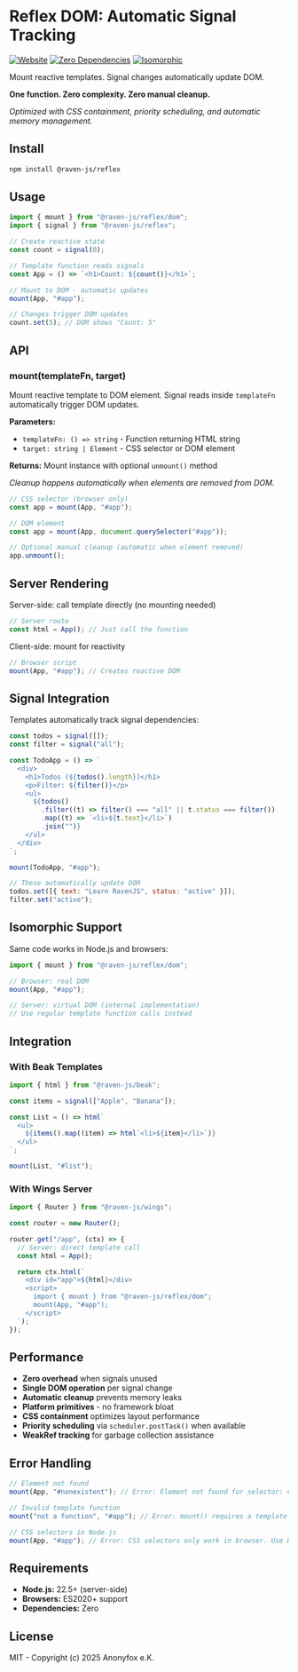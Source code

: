 # Reflex DOM: Automatic Signal Tracking

[![Website](https://img.shields.io/badge/website-ravenjs.dev-blue.svg)](https://ravenjs.dev)
[![Zero Dependencies](https://img.shields.io/badge/Zero-Dependencies-brightgreen.svg)](https://github.com/Anonyfox/raven-js)
[![Isomorphic](https://img.shields.io/badge/Isomorphic-SSR+Browser-blue.svg)](https://nodejs.org/api/esm.html)

Mount reactive templates. Signal changes automatically update DOM.

**One function. Zero complexity. Zero manual cleanup.**

_Optimized with CSS containment, priority scheduling, and automatic memory management._

## Install

```bash
npm install @raven-js/reflex
```

## Usage

```javascript
import { mount } from "@raven-js/reflex/dom";
import { signal } from "@raven-js/reflex";

// Create reactive state
const count = signal(0);

// Template function reads signals
const App = () => `<h1>Count: ${count()}</h1>`;

// Mount to DOM - automatic updates
mount(App, "#app");

// Changes trigger DOM updates
count.set(5); // DOM shows "Count: 5"
```

## API

### mount(templateFn, target)

Mount reactive template to DOM element. Signal reads inside `templateFn` automatically trigger DOM updates.

**Parameters:**

- `templateFn: () => string` - Function returning HTML string
- `target: string | Element` - CSS selector or DOM element

**Returns:** Mount instance with optional `unmount()` method

_Cleanup happens automatically when elements are removed from DOM._

```javascript
// CSS selector (browser only)
const app = mount(App, "#app");

// DOM element
const app = mount(App, document.querySelector("#app"));

// Optional manual cleanup (automatic when element removed)
app.unmount();
```

## Server Rendering

Server-side: call template directly (no mounting needed)

```javascript
// Server route
const html = App(); // Just call the function
```

Client-side: mount for reactivity

```javascript
// Browser script
mount(App, "#app"); // Creates reactive DOM
```

## Signal Integration

Templates automatically track signal dependencies:

```javascript
const todos = signal([]);
const filter = signal("all");

const TodoApp = () => `
  <div>
    <h1>Todos (${todos().length})</h1>
    <p>Filter: ${filter()}</p>
    <ul>
      ${todos()
        .filter((t) => filter() === "all" || t.status === filter())
        .map((t) => `<li>${t.text}</li>`)
        .join("")}
    </ul>
  </div>
`;

mount(TodoApp, "#app");

// These automatically update DOM
todos.set([{ text: "Learn RavenJS", status: "active" }]);
filter.set("active");
```

## Isomorphic Support

Same code works in Node.js and browsers:

```javascript
import { mount } from "@raven-js/reflex/dom";

// Browser: real DOM
mount(App, "#app");

// Server: virtual DOM (internal implementation)
// Use regular template function calls instead
```

## Integration

### With Beak Templates

```javascript
import { html } from "@raven-js/beak";

const items = signal(["Apple", "Banana"]);

const List = () => html`
  <ul>
    ${items().map((item) => html`<li>${item}</li>`)}
  </ul>
`;

mount(List, "#list");
```

### With Wings Server

```javascript
import { Router } from "@raven-js/wings";

const router = new Router();

router.get("/app", (ctx) => {
  // Server: direct template call
  const html = App();

  return ctx.html(`
    <div id="app">${html}</div>
    <script>
      import { mount } from "@raven-js/reflex/dom";
      mount(App, "#app");
    </script>
  `);
});
```

## Performance

- **Zero overhead** when signals unused
- **Single DOM operation** per signal change
- **Automatic cleanup** prevents memory leaks
- **Platform primitives** - no framework bloat
- **CSS containment** optimizes layout performance
- **Priority scheduling** via `scheduler.postTask()` when available
- **WeakRef tracking** for garbage collection assistance

## Error Handling

```javascript
// Element not found
mount(App, "#nonexistent"); // Error: Element not found for selector: #nonexistent

// Invalid template function
mount("not a function", "#app"); // Error: mount() requires a template function as first argument

// CSS selectors in Node.js
mount(App, "#app"); // Error: CSS selectors only work in browser. Use DOM/virtual elements for isomorphic code.
```

## Requirements

- **Node.js:** 22.5+ (server-side)
- **Browsers:** ES2020+ support
- **Dependencies:** Zero

## License

MIT - Copyright (c) 2025 Anonyfox e.K.
